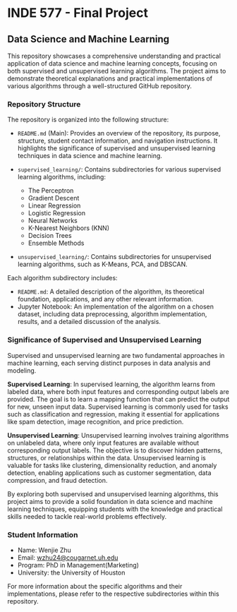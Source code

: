 # INDE 577 - Final Project
## Data Science and Machine Learning

This repository showcases a comprehensive understanding and practical application of data science and machine learning concepts, focusing on both supervised and unsupervised learning algorithms. The project aims to demonstrate theoretical explanations and practical implementations of various algorithms through a well-structured GitHub repository.

### Repository Structure

The repository is organized into the following structure:

- `README.md` (Main): Provides an overview of the repository, its purpose, structure, student contact information, and navigation instructions. It highlights the significance of supervised and unsupervised learning techniques in data science and machine learning.

- `supervised_learning/`: Contains subdirectories for various supervised learning algorithms, including:
  - The Perceptron
  - Gradient Descent
  - Linear Regression
  - Logistic Regression
  - Neural Networks
  - K-Nearest Neighbors (KNN)
  - Decision Trees
  - Ensemble Methods

- `unsupervised_learning/`: Contains subdirectories for unsupervised learning algorithms, such as K-Means, PCA, and DBSCAN.

Each algorithm subdirectory includes:
- `README.md`: A detailed description of the algorithm, its theoretical foundation, applications, and any other relevant information.
- Jupyter Notebook: An implementation of the algorithm on a chosen dataset, including data preprocessing, algorithm implementation, results, and a detailed discussion of the analysis.

### Significance of Supervised and Unsupervised Learning

Supervised and unsupervised learning are two fundamental approaches in machine learning, each serving distinct purposes in data analysis and modeling.

**Supervised Learning**: In supervised learning, the algorithm learns from labeled data, where both input features and corresponding output labels are provided. The goal is to learn a mapping function that can predict the output for new, unseen input data. Supervised learning is commonly used for tasks such as classification and regression, making it essential for applications like spam detection, image recognition, and price prediction.

**Unsupervised Learning**: Unsupervised learning involves training algorithms on unlabeled data, where only input features are available without corresponding output labels. The objective is to discover hidden patterns, structures, or relationships within the data. Unsupervised learning is valuable for tasks like clustering, dimensionality reduction, and anomaly detection, enabling applications such as customer segmentation, data compression, and fraud detection.

By exploring both supervised and unsupervised learning algorithms, this project aims to provide a solid foundation in data science and machine learning techniques, equipping students with the knowledge and practical skills needed to tackle real-world problems effectively.

### Student Information

- Name: Wenjie Zhu
- Email: wzhu24@cougarnet.uh.edu
- Program: PhD in Management(Marketing) 
- University: the University of Houston

For more information about the specific algorithms and their implementations, please refer to the respective subdirectories within this repository.